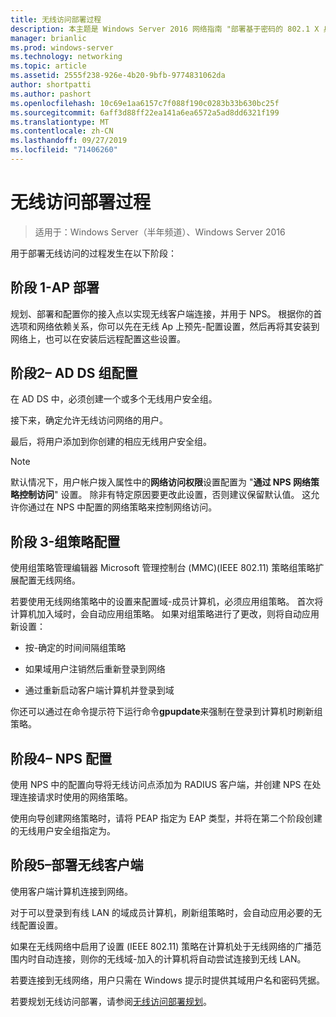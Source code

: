 ```yaml
---
title: 无线访问部署过程
description: 本主题是 Windows Server 2016 网络指南 "部署基于密码的 802.1 X 身份验证无线访问" 的一部分
manager: brianlic
ms.prod: windows-server
ms.technology: networking
ms.topic: article
ms.assetid: 2555f238-926e-4b20-9bfb-9774831062da
author: shortpatti
ms.author: pashort
ms.openlocfilehash: 10c69e1aa6157c7f088f190c0283b33b630bc25f
ms.sourcegitcommit: 6aff3d88ff22ea141a6ea6572a5ad8dd6321f199
ms.translationtype: MT
ms.contentlocale: zh-CN
ms.lasthandoff: 09/27/2019
ms.locfileid: "71406260"
---
```

# <a name="wireless-access-deployment-process"></a>无线访问部署过程

>适用于：Windows Server（半年频道）、Windows Server 2016

用于部署无线访问的过程发生在以下阶段：

## <a name="stage-1--ap-deployment"></a>阶段 1-AP 部署

规划、部署和配置你的接入点以实现无线客户端连接，并用于 NPS。 根据你的首选项和网络依赖关系，你可以先在无线 Ap 上预先\-配置设置，然后再将其安装到网络上，也可以在安装后远程配置这些设置。

## <a name="stage-2--adds-group-configuration"></a>阶段2– AD DS 组配置

在 AD DS 中，必须创建一个或多个无线用户安全组。

接下来，确定允许无线访问网络的用户。

最后，将用户添加到你创建的相应无线用户安全组。

>[!NOTE]
>默认情况下，用户帐户拨入属性中的**网络访问权限**设置配置为 "**通过 NPS 网络策略控制访问**" 设置。 除非有特定原因要更改此设置，否则建议保留默认值。 这允许你通过在 NPS 中配置的网络策略来控制网络访问。

## <a name="stage-3--group-policy-configuration"></a>阶段 3-组策略配置

使用组策略管理编辑器 Microsoft 管理控制台 \(MMC\)\(IEEE 802.11\) 策略组策略扩展配置无线网络。

若要使用无线网络策略中的设置来配置域\-成员计算机，必须应用组策略。 首次将计算机加入域时，会自动应用组策略。 如果对组策略进行了更改，则将自动应用新设置：

- 按\-确定的时间间隔组策略

- 如果域用户注销然后重新登录到网络

- 通过重新启动客户端计算机并登录到域

你还可以通过在命令提示符下运行命令**gpupdate**来强制在登录到计算机时刷新组策略。

## <a name="stage-4--nps-configuration"></a>阶段4– NPS 配置

使用 NPS 中的配置向导将无线访问点添加为 RADIUS 客户端，并创建 NPS 在处理连接请求时使用的网络策略。

使用向导创建网络策略时，请将 PEAP 指定为 EAP 类型，并将在第二个阶段创建的无线用户安全组指定为。

## <a name="stage-5--deploy-wireless-clients"></a>阶段5–部署无线客户端

使用客户端计算机连接到网络。

对于可以登录到有线 LAN 的域成员计算机，刷新组策略时，会自动应用必要的无线配置设置。

如果在无线网络中启用了设置 \(IEEE 802.11\) 策略在计算机处于无线网络的广播范围内时自动连接，则你的无线域\-加入的计算机将自动尝试连接到无线 LAN。

若要连接到无线网络，用户只需在 Windows 提示时提供其域用户名和密码凭据。

若要规划无线访问部署，请参阅[无线访问部署规划](d-wireless-access-planning.md)。
